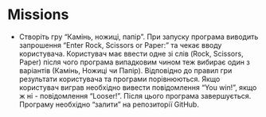 # Missions

* Створіть гру “Камінь, ножиці, папір”. При запуску програма виводить запрошення “Enter Rock, Scissors or Paper:” та чекає вводу користувача. Користувач має ввести одне зі слів \(Rock, Scissors, Paper\) після чого програма випадковим чином теж вибирає один з варіантів \(Камінь, Ножиці чи Папір\). Відповідно до правил гри результати користувача та програми порівнюються. Якщо користувач виграв необхідно вивести повідомлення “You win!”, якщо ж ні - повідомлення “Looser!”. Після цього програма завершується. Програму необхідно “залити” на репозиторії GitHub.

